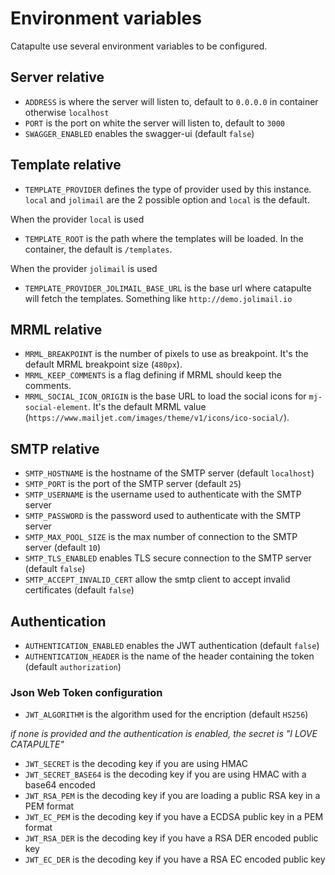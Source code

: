 # Environment variables

Catapulte use several environment variables to be configured.

## Server relative

- `ADDRESS` is where the server will listen to, default to `0.0.0.0` in container otherwise `localhost`
- `PORT` is the port on white the server will listen to, default to `3000`
- `SWAGGER_ENABLED` enables the swagger-ui (default `false`)

## Template relative

- `TEMPLATE_PROVIDER` defines the type of provider used by this instance. `local` and `jolimail` are the 2 possible option and `local` is the default.

When the provider `local` is used

- `TEMPLATE_ROOT` is the path where the templates will be loaded. In the container, the default is `/templates`.

When the provider `jolimail` is used

- `TEMPLATE_PROVIDER_JOLIMAIL_BASE_URL` is the base url where catapulte will fetch the templates. Something like `http://demo.jolimail.io`

## MRML relative

- `MRML_BREAKPOINT` is the number of pixels to use as breakpoint. It's the default MRML breakpoint size (`480px`).
- `MRML_KEEP_COMMENTS` is a flag defining if MRML should keep the comments.
- `MRML_SOCIAL_ICON_ORIGIN` is the base URL to load the social icons for `mj-social-element`. It's the default MRML value (`https://www.mailjet.com/images/theme/v1/icons/ico-social/`).

## SMTP relative

- `SMTP_HOSTNAME` is the hostname of the SMTP server (default `localhost`)
- `SMTP_PORT` is the port of the SMTP server (default `25`)
- `SMTP_USERNAME` is the username used to authenticate with the SMTP server
- `SMTP_PASSWORD` is the password used to authenticate with the SMTP server
- `SMTP_MAX_POOL_SIZE` is the max number of connection to the SMTP server (default `10`)
- `SMTP_TLS_ENABLED` enables TLS secure connection to the SMTP server (default `false`)
- `SMTP_ACCEPT_INVALID_CERT` allow the smtp client to accept invalid certificates (default `false`)

## Authentication

- `AUTHENTICATION_ENABLED` enables the JWT authentication (default `false`)
- `AUTHENTICATION_HEADER` is the name of the header containing the token (default `authorization`)

### Json Web Token configuration

- `JWT_ALGORITHM` is the algorithm used for the encription (default `HS256`)

_if none is provided and the authentication is enabled, the secret is "I LOVE CATAPULTE"_

- `JWT_SECRET` is the decoding key if you are using HMAC
- `JWT_SECRET_BASE64` is the decoding key if you are using HMAC with a base64 encoded
- `JWT_RSA_PEM` is the decoding key if you are loading a public RSA key in a PEM format
- `JWT_EC_PEM` is the decoding key if you have a ECDSA public key in a PEM format
- `JWT_RSA_DER` is the decoding key if you have a RSA DER encoded public key
- `JWT_EC_DER` is the decoding key if you have a RSA EC encoded public key
